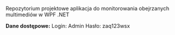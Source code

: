 Repozytorium projektowe aplikacja do monitorowania obejrzanych multimediów w WPF .NET

**Dane dostępowe:**
Login: Admin
Hasło: zaq123wsx
